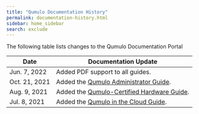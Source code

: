 ```yaml
---
title: "Qumulo Documentation History"
permalink: documentation-history.html
sidebar: home_sidebar
search: exclude
---
```


The following table lists changes to the Qumulo Documentation Portal

<table>
  <thead>
    <tr>
      <th>Date</th>
      <th>Documentation Update</th>
    </tr>
  </thead>
  <tbody>
    <tr>
      <td>Jun. 7, 2022</td>
      <td>Added PDF support to all guides.
      </td>
    </tr>
    <tr>
      <td>Oct. 21, 2021</td>
      <td>Added the <a href="/administrator-guide">Qumulo Administrator Guide</a>.</td>
    </tr>
    <tr>
      <td>Aug. 9, 2021</td>
      <td>Added the <a href="/hardware">Qumulo-Certified Hardware Guide</a>.</td>
    </tr>
    <tr>
      <td>Jul. 8, 2021</td>
      <td>Added the <a href="/cloud">Qumulo in the Cloud Guide</a>.</td>
    </tr>
  </tbody>
</table>
